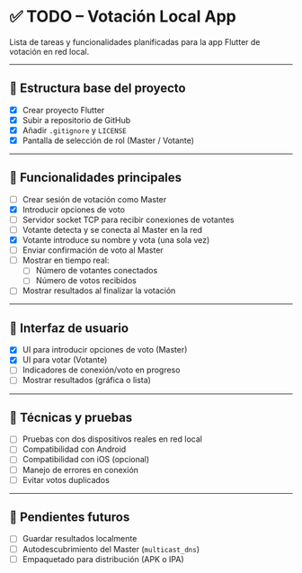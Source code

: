 # ✅ TODO – Votación Local App

Lista de tareas y funcionalidades planificadas para la app Flutter de votación en red local.

---

## 🧱 Estructura base del proyecto

- [x] Crear proyecto Flutter
- [x] Subir a repositorio de GitHub
- [x] Añadir `.gitignore` y `LICENSE`
- [x] Pantalla de selección de rol (Master / Votante)

---

## 🔧 Funcionalidades principales

- [ ] Crear sesión de votación como Master
- [x] Introducir opciones de voto
- [ ] Servidor socket TCP para recibir conexiones de votantes
- [ ] Votante detecta y se conecta al Master en la red
- [x] Votante introduce su nombre y vota (una sola vez)
- [ ] Enviar confirmación de voto al Master
- [ ] Mostrar en tiempo real:
  - [ ] Número de votantes conectados
  - [ ] Número de votos recibidos
- [ ] Mostrar resultados al finalizar la votación

---

## 🎨 Interfaz de usuario

- [x] UI para introducir opciones de voto (Master)
- [x] UI para votar (Votante)
- [ ] Indicadores de conexión/voto en progreso
- [ ] Mostrar resultados (gráfica o lista)

---

## 🧪 Técnicas y pruebas

- [ ] Pruebas con dos dispositivos reales en red local
- [ ] Compatibilidad con Android
- [ ] Compatibilidad con iOS (opcional)
- [ ] Manejo de errores en conexión
- [ ] Evitar votos duplicados

---

## 📝 Pendientes futuros

- [ ] Guardar resultados localmente
- [ ] Autodescubrimiento del Master (`multicast_dns`)
- [ ] Empaquetado para distribución (APK o IPA)
